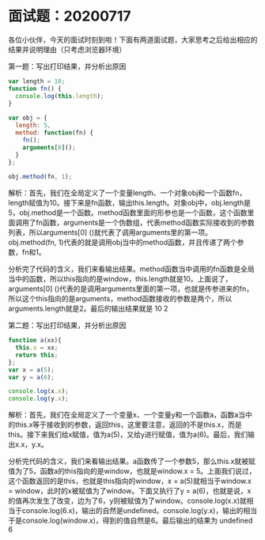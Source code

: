 # 面试题：20200717

各位小伙伴，今天的面试时刻到啦！下面有两道面试题，大家思考之后给出相应的结果并说明理由（只考虑浏览器环境）

第一题：写出打印结果，并分析出原因

```js
var length = 10;
function fn() {
  console.log(this.length);
}
 
var obj = {
  length: 5,
  method: function(fn) {
    fn();
    arguments[0]();
  }
};
 
obj.method(fn, 1);  
```

解析：首先，我们在全局定义了一个变量length、一个对象obj和一个函数fn，length赋值为10。接下来是fn函数，输出this.length。对象obj中，obj.length是5，obj.method是一个函数。method函数里面的形参也是一个函数，这个函数里面调用了fn函数，arguments是一个伪数组，代表method函数实际接收到的参数列表，所以arguments[0] ()就代表了调用arguments里的第一项。obj.method(fn, 1)代表的就是调用obj当中的method函数，并且传递了两个参数，fn和1。

分析完了代码的含义，我们来看输出结果。method函数当中调用的fn函数是全局当中的函数，所以this指向的是window，this.length就是10。上面说了，arguments[0] ()代表的是调用arguments里面的第一项，也就是传参进来的fn，所以这个this指向的是arguments，method函数接收的参数是两个，所以arguments.length就是2。最后的输出结果就是  10  2



第二题：写出打印结果，并分析出原因

```js
function a(xx){
  this.x = xx;
  return this;
};
var x = a(5);
var y = a(6);

console.log(x.x);
console.log(y.x);
```

解析：首先，我们在全局定义了一个变量x、一个变量y和一个函数a，函数a当中的this.x等于接收到的参数，返回this，这里要注意，返回的不是this.x，而是this。接下来我们给x赋值，值为a(5)，又给y进行赋值，值为a(6)。最后，我们输出x.x，y.x。

分析完代码的含义，我们来看输出结果。a函数传了一个参数5，那么this.x就被赋值为了5，函数a的this指向的是window，也就是window.x = 5。上面我们说过，这个函数返回的是this，也就是this指向的window，x = a(5)就相当于window.x = window，此时的x被赋值为了window。下面又执行了y = a(6)，也就是说，x的值再次发生了改变，边为了6，y则被赋值为了window。console.log(x.x)就相当于console.log(6.x)，输出的自然是undefined。console.log(y.x)，输出的相当于是console.log(window.x)，得到的值自然是6。最后输出的结果为  undefined   6